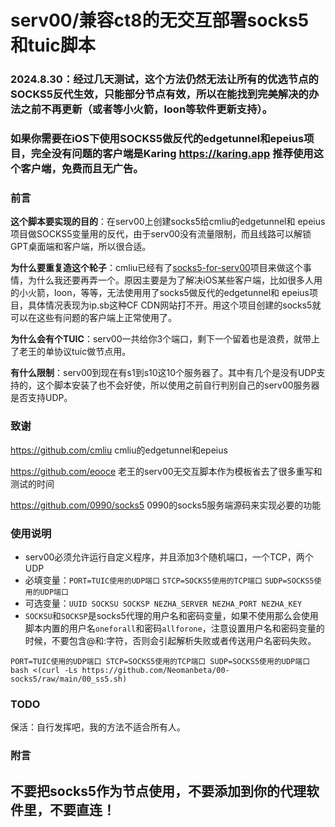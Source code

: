 # serv00/兼容ct8的无交互部署socks5和tuic脚本

### 2024.8.30：经过几天测试，这个方法仍然无法让所有的优选节点的SOCKS5反代生效，只能部分节点有效，所以在能找到完美解决的办法之前不再更新（或者等小火箭，loon等软件更新支持）。

### 如果你需要在iOS下使用SOCKS5做反代的edgetunnel和epeius项目，完全没有问题的客户端是Karing https://karing.app  推荐使用这个客户端，免费而且无广告。

### 前言
**这个脚本要实现的目的**：在serv00上创建socks5给cmliu的edgetunnel和 epeius项目做SOCKS5变量用的反代，由于serv00没有流量限制，而且线路可以解锁GPT桌面端和客户端，所以很合适。

**为什么要重复造这个轮子**：cmliu已经有了[socks5-for-serv00](https://github.com/cmliu/socks5-for-serv00 "socks5-for-serv00")项目来做这个事情，为什么我还要再弄一个。原因主要是为了解决iOS某些客户端，比如很多人用的小火箭，loon，等等，无法使用用了socks5做反代的edgetunnel和 epeius项目，具体情况表现为ip.sb这种CF CDN网站打不开。用这个项目创建的socks5就可以在这些有问题的客户端上正常使用了。

**为什么会有个TUIC**：serv00一共给你3个端口，剩下一个留着也是浪费，就带上了老王的单协议tuic做节点用。

**有什么限制**：serv00到现在有s1到s10这10个服务器了。其中有几个是没有UDP支持的，这个脚本安装了也不会好使，所以使用之前自行判别自己的serv00服务器是否支持UDP。

### 致谢
https://github.com/cmliu cmliu的edgetunnel和epeius

https://github.com/eooce 老王的serv00无交互脚本作为模板省去了很多重写和测试的时间

https://github.com/0990/socks5 0990的socks5服务端源码来实现必要的功能

### 使用说明
- serv00必须允许运行自定义程序，并且添加3个随机端口，一个TCP，两个UDP
- 必填变量：`PORT=TUIC使用的UDP端口` `STCP=SOCKS5使用的TCP端口` `SUDP=SOCKS5使用的UDP端口`
- 可选变量：`UUID SOCKSU SOCKSP NEZHA_SERVER NEZHA_PORT NEZHA_KEY`
- `SOCKSU`和`SOCKSP`是socks5代理的用户名和密码变量，如果不使用那么会使用脚本内置的用户名`oneforall`和密码`allforone`，注意设置用户名和密码变量的时候，不要包含@和:字符，否则会引起解析失败或者传送用户名密码失败。

```
PORT=TUIC使用的UDP端口 STCP=SOCKS5使用的TCP端口 SUDP=SOCKS5使用的UDP端口 bash <(curl -Ls https://github.com/Neomanbeta/00-socks5/raw/main/00_ss5.sh)
```

### TODO
保活：自行发挥吧，我的方法不适合所有人。

### 附言
## 不要把socks5作为节点使用，不要添加到你的代理软件里，不要直连！
